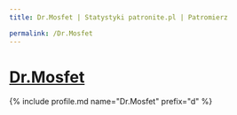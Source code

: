 ```yaml
---
title: Dr.Mosfet | Statystyki patronite.pl | Patromierz

permalink: /Dr.Mosfet
---
```


# [Dr.Mosfet](https://patronite.pl/Dr.Mosfet)

{% include profile.md name="Dr.Mosfet" prefix="d" %}
